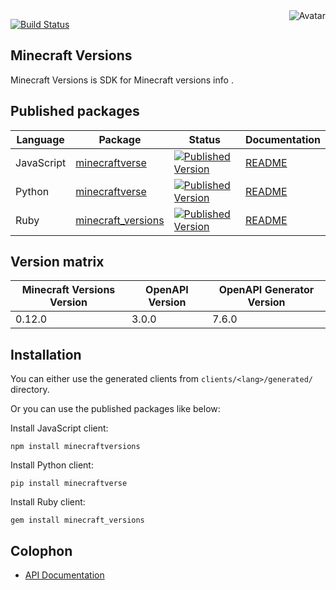 <img align="right" src="https://raw.github.com/oapicf/minecraft-versions/main/avatar.jpg" alt="Avatar"/>

[![Build Status](https://github.com/oapicf/minecraft-versions/actions/workflows/ci-workflow.yaml/badge.svg)](https://github.com/oapicf/minecraft-versions/actions/workflows/ci-workflow.yaml)
<br/>

Minecraft Versions
------------------

Minecraft Versions is SDK for Minecraft versions info .

Published packages
------------------

| Language | Package | Status | Documentation |
|----------|---------|--------|---------------|
| JavaScript | [minecraftverse]((http://www.npmjs.com/package/minecraftverse)) | [![Published Version](https://img.shields.io/npm/v/minecraftverse.svg)](http://www.npmjs.com/package/minecraftverse) | [README](https://github.com/oapicf/minecraft-versions/blob/main/clients/javascript/generated/README.md) |
| Python | [minecraftverse]((https://pypi.python.org/pypi/minecraftverse)) | [![Published Version](https://img.shields.io/pypi/v/minecraftverse.svg)](https://pypi.python.org/pypi/minecraftverse) | [README](https://github.com/oapicf/minecraft-versions/blob/main/clients/python/generated/README.md) |
| Ruby | [minecraft_versions]((https://rubygems.org/gems/minecraft_versions)) | [![Published Version](https://img.shields.io/gem/v/minecraft_versions.svg)](https://rubygems.org/gems/minecraft_versions) | [README](https://github.com/oapicf/minecraft-versions/blob/main/clients/ruby/generated/README.md) |

Version matrix
--------------

| Minecraft Versions Version | OpenAPI Version | OpenAPI Generator Version |
|----------------------------|-----------------|---------------------------|
| 0.12.0 | 3.0.0 | 7.6.0 |

Installation
------------

You can either use the generated clients from `clients/<lang>/generated/` directory.

Or you can use the published packages like below:

Install JavaScript client:

    npm install minecraftversions

Install Python client:

    pip install minecraftverse

Install Ruby client:

    gem install minecraft_versions

Colophon
--------

* [API Documentation](https://oapicf.github.io/minecraft-versions/api/latest/)
